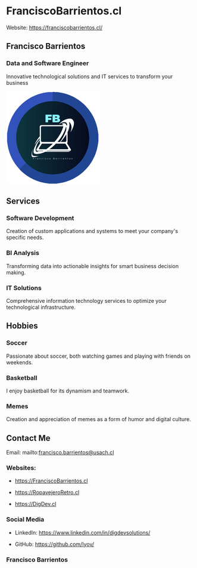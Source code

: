# FranciscoBarrientos.cl
Website: https://franciscobarrientos.cl/

## Francisco Barrientos

### Data and Software Engineer

Innovative technological solutions and IT services to transform your business

![FB Logo](img/FB_Logo_250.png)

## Services

### Software Development
Creation of custom applications and systems to meet your company's specific needs.

### BI Analysis
Transforming data into actionable insights for smart business decision making.

### IT Solutions
Comprehensive information technology services to optimize your technological infrastructure.

## Hobbies
### Soccer
Passionate about soccer, both watching games and playing with friends on weekends.

### Basketball
I enjoy basketball for its dynamism and teamwork.

### Memes
Creation and appreciation of memes as a form of humor and digital culture.

## Contact Me
Email: mailto:francisco.barrientos@usach.cl

### Websites:
* https://FranciscoBarrientos.cl

* https://RopavejeroRetro.cl

* https://DigDev.cl

### Social Media
* LinkedIn: https://www.linkedin.com/in/digdevsolutions/

* GitHub: https://github.com/Iyov/

### Francisco Barrientos